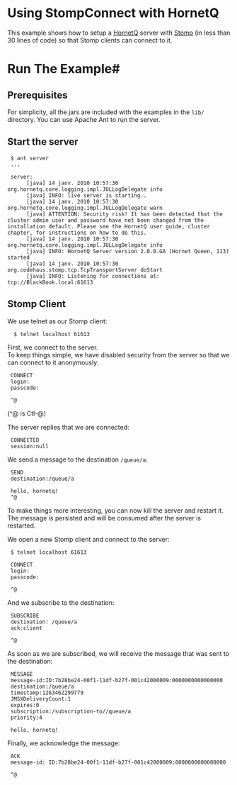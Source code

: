 # Using StompConnect with HornetQ #

This example shows how to setup a [HornetQ][hornetq] server with [Stomp][stomp] (in less than 30 lines of
code) so that Stomp clients can connect to it.

# Run The Example#

## Prerequisites ##

For simplicity, all the jars are included with the examples in the `lib/` directory.
You can use Apache Ant to run the server.

## Start the server ##

     $ ant server
     ...

     server:
          [java] 14 janv. 2010 10:57:30 org.hornetq.core.logging.impl.JULLogDelegate info
          [java] INFO: live server is starting..
          [java] 14 janv. 2010 10:57:30 org.hornetq.core.logging.impl.JULLogDelegate warn
          [java] ATTENTION: Security risk! It has been detected that the cluster admin user and password have not been changed from the installation default. Please see the HornetQ user guide, cluster chapter, for instructions on how to do this.
          [java] 14 janv. 2010 10:57:30 org.hornetq.core.logging.impl.JULLogDelegate info
          [java] INFO: HornetQ Server version 2.0.0.GA (Hornet Queen, 113) started
          [java] 14 janv. 2010 10:57:30 org.codehaus.stomp.tcp.TcpTransportServer doStart
          [java] INFO: Listening for connections at: tcp://BlackBook.local:61613


## Stomp Client ##

We use telnet as our Stomp client:

      $ telnet localhost 61613
      
First, we connect to the server.  
To keep things simple, we have disabled security from the server so that
we can connect to it anonymously:

     CONNECT
     login:
     passcode:
     
     ^@
     
(^@ is Ctl-@)


The server replies that we are connected:

     CONNECTED
     session:null
     
We send a message to the destination `/queue/a`:
     
     SEND 
     destination:/queue/a
     
     hello, hornetq!
     ^@
     
To make things more interesting, you can now kill the server and restart it.
The message is persisted and will be consumed after the server is restarted.

We open a new Stomp client and connect to the server:

     $ telnet localhost 61613
      
     CONNECT
     login:
     passcode:
     
     ^@
     
And we subscribe to the destination:
     
     SUBSCRIBE
     destination: /queue/a
     ack:client
     
     ^@
     
As soon as we are subscribed, we will receive the message that was sent to the destination:

     MESSAGE
     message-id:ID:7b28be24-00f1-11df-b27f-001c42000009:0000000000000000
     destination:/queue/a
     timestamp:1263462299779
     JMSXDeliveryCount:1
     expires:0
     subscription:/subscription-to//queue/a
     priority:4
     
     hello, hornetq!

Finally, we acknowledge the message:

     ACK    
     message-id: ID:7b28be24-00f1-11df-b27f-001c42000009:0000000000000000
     
     ^@

[hornetq]:http://jboss.org/hornetq/
[stomp]:  http://stomp.codehaus.org/
     
     